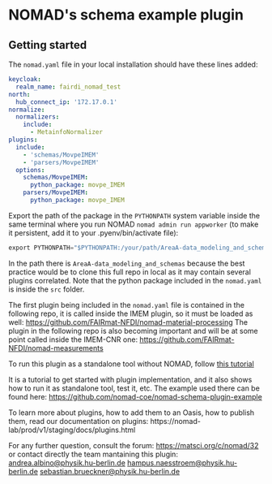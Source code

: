 # NOMAD's schema example plugin

## Getting started

The `nomad.yaml` file in your local installation should have these lines added:

```yaml
keycloak:
  realm_name: fairdi_nomad_test
north:
  hub_connect_ip: '172.17.0.1'
normalize:
  normalizers:
    include:
      - MetainfoNormalizer
plugins:
  include:
    - 'schemas/MovpeIMEM'
    - 'parsers/MovpeIMEM'
  options:
    schemas/MovpeIMEM:
      python_package: movpe_IMEM
    parsers/MovpeIMEM:
      python_package: movpe_IMEM
```

Export the path of the package in the `PYTHONPATH` system variable inside the same terminal where you run NOMAD `nomad admin run appworker` (to make it persistent, add it to your .pyenv/bin/activate file):

```python
export PYTHONPATH="$PYTHONPATH:/your/path/AreaA-data_modeling_and_schemas/IMEM-CNR_plugin/src"
```

In the path there is `AreaA-data_modeling_and_schemas` because the best practice would be to clone this full repo in local as it may contain several plugins correlated. Note that the python package included in the `nomad.yaml` is inside the `src` folder.

The first plugin being included in the `nomad.yaml` file is contained in the following repo, it is called inside the IMEM plugin, so it must be loaded as well:
https://github.com/FAIRmat-NFDI/nomad-material-processing
The plugin in the following repo is also becoming important and will be at some point called inside the IMEM-CNR one:
https://github.com/FAIRmat-NFDI/nomad-measurements


To run this plugin as a standalone tool without NOMAD, follow [this tutorial](https://www.youtube.com/watch?v=_5hADA1QVw8&list=PLrRaxjvn6FDW-_DzZ4OShfMPcTtnFoynT&index=1&ab_channel=FAIRmatandNOMAD)

It is a tutorial to get started with plugin implementation, and it also shows how to run it as standalone tool, test it, etc.
The example used there can be found here: https://github.com/nomad-coe/nomad-schema-plugin-example

To learn more about plugins, how to add them to an Oasis, how to publish them, read our
documentation on plugins: https://nomad-lab/prod/v1/staging/docs/plugins.html

For any further question, consult the forum: https://matsci.org/c/nomad/32
or contact directly the team mantaining this plugin: andrea.albino@physik.hu-berlin.de hampus.naesstroem@physik.hu-berlin.de sebastian.brueckner@physik.hu-berlin.de